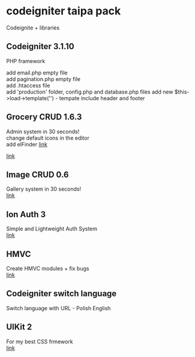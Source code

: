 # codeigniter taipa pack
Codeignite + libraries

<h2>Codeigniter 3.1.10</h2>
PHP framework

add email.php empty file<br/>
add pagination.php empty file<br/>
add .htaccess file<br/>
add 'production' folder, config.php and database.php files
add new $this->load->template('') - tempate include header and footer


<h2>Grocery CRUD 1.6.3</h2>
Admin system in 30 seconds!<br/>
change default icons in the editor<br/>
add elFinder <a href="https://github.com/Studio-42/elFinder" target="_blank">link</a>   <br/>

<a href="https://www.grocerycrud.com" target="_blank">link</a>

<h2>Image CRUD 0.6</h2>
Gallery system in 30 seconds!<br/>
<a href="https://www.grocerycrud.com/image-crud" target="_blank">link</a>

<h2>Ion Auth 3</h2>
Simple and Lightweight Auth System <br/>
<a href="http://benedmunds.com/ion_auth" target="_blank">link</a>

<h2>HMVC</h2>
Create HMVC modules + fix bugs<br/>
<a href="https://github.com/jenssegers/codeigniter-hmvc-modules" target="_blank">link</a>

<h2>Codeigniter switch language</h2>
Switch language with URL - Polish English<br/>

<h2>UIKit 2</h2>
For my best CSS frmework<br/>
<a href="https://getuikit.com/v2/index.html" target="_blank">link</a>


